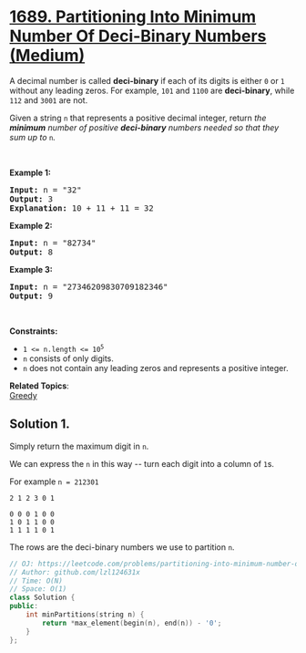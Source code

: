# [1689. Partitioning Into Minimum Number Of Deci-Binary Numbers (Medium)](https://leetcode.com/problems/partitioning-into-minimum-number-of-deci-binary-numbers/)

<p>A decimal number is called <strong>deci-binary</strong> if each of its digits is either <code>0</code> or <code>1</code> without any leading zeros. For example, <code>101</code> and <code>1100</code> are <strong>deci-binary</strong>, while <code>112</code> and <code>3001</code> are not.</p>

<p>Given a string <code>n</code> that represents a positive decimal integer, return <em>the <strong>minimum</strong> number of positive <strong>deci-binary</strong> numbers needed so that they sum up to </em><code>n</code><em>.</em></p>

<p>&nbsp;</p>
<p><strong>Example 1:</strong></p>

<pre><strong>Input:</strong> n = "32"
<strong>Output:</strong> 3
<strong>Explanation:</strong> 10 + 11 + 11 = 32
</pre>

<p><strong>Example 2:</strong></p>

<pre><strong>Input:</strong> n = "82734"
<strong>Output:</strong> 8
</pre>

<p><strong>Example 3:</strong></p>

<pre><strong>Input:</strong> n = "27346209830709182346"
<strong>Output:</strong> 9
</pre>

<p>&nbsp;</p>
<p><strong>Constraints:</strong></p>

<ul>
	<li><code>1 &lt;= n.length &lt;= 10<sup>5</sup></code></li>
	<li><code>n</code> consists of only digits.</li>
	<li><code>n</code> does not contain any leading zeros and represents a positive integer.</li>
</ul>

**Related Topics**:  
[Greedy](https://leetcode.com/tag/greedy/)

## Solution 1.

Simply return the maximum digit in `n`.

We can express the `n` in this way -- turn each digit into a column of `1`s.

For example `n = 212301`

```
2 1 2 3 0 1

0 0 0 1 0 0
1 0 1 1 0 0
1 1 1 1 0 1
```

The rows are the deci-binary numbers we use to partition `n`.

```cpp
// OJ: https://leetcode.com/problems/partitioning-into-minimum-number-of-deci-binary-numbers/
// Author: github.com/lzl124631x
// Time: O(N)
// Space: O(1)
class Solution {
public:
    int minPartitions(string n) {
        return *max_element(begin(n), end(n)) - '0';
    }
};
```